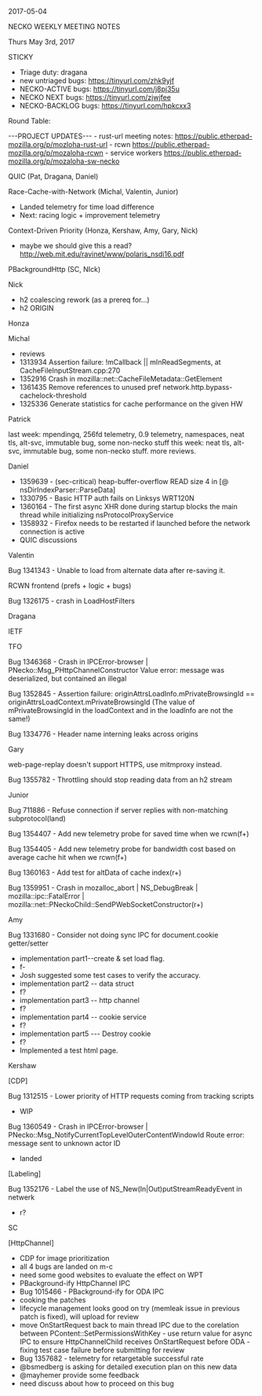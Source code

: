 2017-05-04

NECKO WEEKLY MEETING NOTES

Thurs May 3rd, 2017

STICKY

- Triage duty: dragana
-  new untriaged bugs: https://tinyurl.com/zhk9yjf
- NECKO-ACTIVE bugs: https://tinyurl.com/j8pj35u
- NECKO NEXT bugs: https://tinyurl.com/zjwjfee
- NECKO-BACKLOG bugs:  https://tinyurl.com/hpkcxx3

Round Table:

---PROJECT UPDATES---
    - rust-url meeting notes: https://public.etherpad-mozilla.org/p/mozloha-rust-url
    - rcwn https://public.etherpad-mozilla.org/p/mozaloha-rcwn
    - service workers https://public.etherpad-mozilla.org/p/mozaloha-sw-necko

QUIC  (Pat, Dragana, Daniel)

Race-Cache-with-Network (Michal, Valentin, Junior)

- Landed telemetry for time load difference
- Next: racing logic + improvement telemetry

Context-Driven Priority  (Honza, Kershaw, Amy, Gary, Nick)

- maybe we should give this a read? http://web.mit.edu/ravinet/www/polaris_nsdi16.pdf

PBackgroundHttp (SC, NIck)

Nick

- h2 coalescing rework (as a prereq for...)
- h2 ORIGIN

Honza

Michal

 - reviews
 - 1313934 Assertion failure: !mCallback || mInReadSegments, at CacheFileInputStream.cpp:270
 - 1352916 Crash in mozilla::net::CacheFileMetadata::GetElement
 - 1361435 Remove references to unused pref network.http.bypass-cachelock-threshold
 - 1325336 Generate statistics for cache performance on the given HW

Patrick

  last week: mpendingq, 256fd telemetry, 0.9 telemetry, namespaces, neat tls, alt-svc, immutable bug, some non-necko stuff
  this week: neat tls, alt-svc, immutable bug, some non-necko stuff. more reviews.

Daniel

  - 1359639 - (sec-critical) heap-buffer-overflow READ size 4 in [@ nsDirIndexParser::ParseData]
  - 1330795 - Basic HTTP auth fails on Linksys WRT120N
  - 1360164 - The first async XHR done during startup blocks the main thread while initializing nsProtocolProxyService
  - 1358932 - Firefox needs to be restarted if launched before the network connection is active
  - QUIC discussions

Valentin

Bug 1341343 - Unable to load from alternate data after re-saving it.

RCWN frontend (prefs + logic + bugs)

Bug 1326175 - crash in LoadHostFilters

Dragana

IETF

TFO

Bug 1346368 - Crash in IPCError-browser | PNecko::Msg_PHttpChannelConstructor Value error: message was deserialized, but contained an illegal

Bug 1352845 - Assertion failure: originAttrsLoadInfo.mPrivateBrowsingId == originAttrsLoadContext.mPrivateBrowsingId (The value of mPrivateBrowsingId in the loadContext and in the loadInfo are not the same!)

Bug 1334776 - Header name interning leaks across origins

Gary

web-page-replay doesn't support HTTPS, use mitmproxy instead.

Bug 1355782 - Throttling should stop reading data from an h2 stream

Junior

Bug 711886 - Refuse connection if server replies with non-matching subprotocol(land)

Bug 1354407 - Add new telemetry probe for saved time when we rcwn(f+)

Bug 1354405 - Add new telemetry probe for bandwidth cost based on average cache hit when we rcwn(f+)

Bug 1360163 - Add test for altData of cache index(r+)

Bug 1359951 - Crash in mozalloc_abort | NS_DebugBreak | mozilla::ipc::FatalError | mozilla::net::PNeckoChild::SendPWebSocketConstructor(r+)

Amy

Bug 1331680 - Consider not doing sync IPC for document.cookie getter/setter

* implementation part1--create & set load flag.
* f-
* Josh suggested some test cases to verify the accuracy.
* implementation part2 -- data struct
* f?
* implementation part3 -- http channel
* f?
* implementation part4 -- cookie service
* f?
* implementation part5 --- Destroy cookie
* f?
* Implemented a test html page.

Kershaw

[CDP]

Bug 1312515 - Lower priority of HTTP requests coming from tracking scripts

 - WIP

Bug 1360549 - Crash in IPCError-browser | PNecko::Msg_NotifyCurrentTopLevelOuterContentWindowId Route error: message sent to unknown actor ID

 - landed

[Labeling]

Bug 1352176 - Label the use of NS_New(In|Out)putStreamReadyEvent in netwerk

 - r?

SC

[HttpChannel]

- CDP for image prioritization
 - all 4 bugs are landed on m-c
  - need some good websites to evaluate the effect on WPT
- PBackground-ify HttpChannel IPC
 - Bug 1015466 - PBackground-ify for ODA IPC
  - cooking the patches
   - lifecycle management looks good on try (memleak issue in previous patch is fixed), will upload for review
   - move OnStartRequest back to main thread IPC due to the corelation between PContent::SetPermissionsWithKey
    - use return value for async IPC to ensure HttpChannelChild receives OnStartRequest before ODA
    - fixing test case failure before submitting for review
 - Bug 1357682 - telemetry for retargetable successful rate
  - @bsmedberg is asking for detailed execution plan on this new data
  - @mayhemer provide some feedback
  - need discuss about how to proceed on this bug
